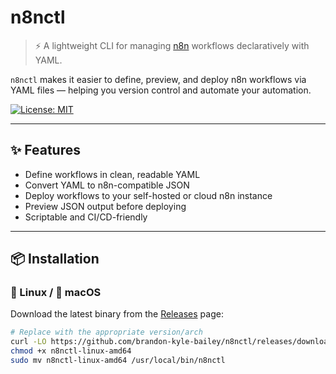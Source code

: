 # n8nctl

> ⚡ A lightweight CLI for managing [n8n](https://n8n.io) workflows declaratively with YAML.

`n8nctl` makes it easier to define, preview, and deploy n8n workflows via YAML files — helping you version control and automate your automation.

[![License: MIT](https://img.shields.io/badge/License-MIT-yellow.svg)](LICENSE)

---

## ✨ Features

- Define workflows in clean, readable YAML
- Convert YAML to n8n-compatible JSON
- Deploy workflows to your self-hosted or cloud n8n instance
- Preview JSON output before deploying
- Scriptable and CI/CD-friendly

---

## 📦 Installation

### 🐧 Linux / 🍎 macOS

Download the latest binary from the [Releases](https://github.com/brandon-kyle-bailey/n8nctl/releases) page:

```bash
# Replace with the appropriate version/arch
curl -LO https://github.com/brandon-kyle-bailey/n8nctl/releases/download/v0.1.0/n8nctl-linux-amd64
chmod +x n8nctl-linux-amd64
sudo mv n8nctl-linux-amd64 /usr/local/bin/n8nctl
```
